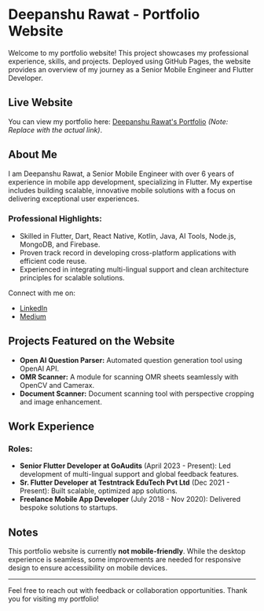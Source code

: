 # Deepanshu Rawat - Portfolio Website

Welcome to my portfolio website! This project showcases my professional experience, skills, and projects. Deployed using GitHub Pages, the website provides an overview of my journey as a Senior Mobile Engineer and Flutter Developer.

## Live Website
You can view my portfolio here: [Deepanshu Rawat's Portfolio](https://your-github-username.github.io/portfolio-website) *(Note: Replace with the actual link)*.

## About Me
I am Deepanshu Rawat, a Senior Mobile Engineer with over 6 years of experience in mobile app development, specializing in Flutter. My expertise includes building scalable, innovative mobile solutions with a focus on delivering exceptional user experiences.

### Professional Highlights:
- Skilled in Flutter, Dart, React Native, Kotlin, Java, AI Tools, Node.js, MongoDB, and Firebase.
- Proven track record in developing cross-platform applications with efficient code reuse.
- Experienced in integrating multi-lingual support and clean architecture principles for scalable solutions.

Connect with me on:
- [LinkedIn](https://www.linkedin.com/in/deepanshu-rawat-3ba306111/) 
- [Medium]([https://medium.com/@your-medium-profile/](https://medium.com/@deepanshurawat125)) 

## Projects Featured on the Website
- **Open AI Question Parser:** Automated question generation tool using OpenAI API.
- **OMR Scanner:** A module for scanning OMR sheets seamlessly with OpenCV and Camerax.
- **Document Scanner:** Document scanning tool with perspective cropping and image enhancement.

## Work Experience
### Roles:
- **Senior Flutter Developer at GoAudits** (April 2023 - Present): Led development of multi-lingual support and global feedback features.
- **Sr. Flutter Developer at Testntrack EduTech Pvt Ltd** (Dec 2021 - Present): Built scalable, optimized app solutions.
- **Freelance Mobile App Developer** (July 2018 - Nov 2020): Delivered bespoke solutions to startups.

## Notes
This portfolio website is currently **not mobile-friendly**. While the desktop experience is seamless, some improvements are needed for responsive design to ensure accessibility on mobile devices.


---
Feel free to reach out with feedback or collaboration opportunities. Thank you for visiting my portfolio!

